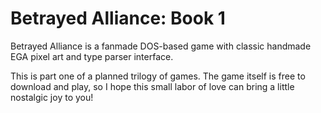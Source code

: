 # Betrayed Alliance: Book 1
Betrayed Alliance is a fanmade DOS-based game with classic handmade EGA pixel art and type parser interface.

This is part one of a planned trilogy of games. The game itself is free to download and play, so I hope this small labor of love can bring a little nostalgic joy to you!
